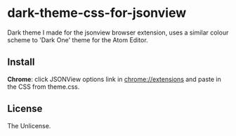 # dark-theme-css-for-jsonview
Dark theme I made for the jsonview browser extension, uses a similar colour scheme to 'Dark One' theme for the Atom Editor.

## Install
**Chrome**: click JSONView options link in [chrome://extensions](chrome://extensions) and paste in the CSS from theme.css.

## License
The Unlicense.
